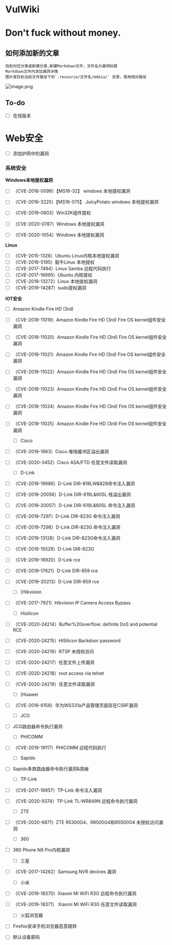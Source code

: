 # VulWiki



# Don't fuck without money.

## 如何添加新的文章

```
找到对应分类或新建分类,新建Markdown文件，文件名为漏洞标题
Markdown文件内添加漏洞详情 
图片保存到当前文件路径下的`.resource/文件名/mdeia/` 目录，使用相对路径
```

![image.png](https://i.loli.net/2020/10/13/KXZP21HS5fhzFsM.png)



## To-do

- [ ] 在线版本 

# Web安全

- [ ] 添加护网中的漏洞

### 系统安全

**Windows本地提权漏洞**

- [ ] （CVE-2016-0099）【MS16-32】 windows 本地提权漏洞
- [ ] （CVE-2016-3225）【MS16-075】 JuicyPotato windows 本地提权漏洞
- [ ] （CVE-2019-0803）Win32K组件提权
- [ ] （CVE-2020-0787）Windows 本地提权漏洞
- [ ] （CVE-2020-1054）Windows 本地提权漏洞



**Linux**

- [ ] （CVE-2015-1328）Ubuntu Linux内核本地提权漏洞
- [ ] （CVE-2016-5195）脏牛Linux 本地提权
- [ ] （CVE-2017-7494）Linux Samba 远程代码执行
- [ ] （CVE-2017-16995）Ubuntu 内核提权
- [ ] （CVE-2019-13272）Linux 本地提权漏洞
- [ ] （CVE-2019-14287）sudo提权漏洞

**IOT安全**

- [ ]   Amazon Kindle Fire HD (3rd)
- [ ] （CVE-2018-11019）Amazon Kindle Fire HD (3rd) Fire OS kernel组件安全漏洞

- [ ] （CVE-2018-11020）Amazon Kindle Fire HD (3rd) Fire OS kernel组件安全漏洞
- [ ] （CVE-2018-11021）Amazon Kindle Fire HD (3rd) Fire OS kernel组件安全漏洞

- [ ] （CVE-2018-11022）Amazon Kindle Fire HD (3rd) Fire OS kernel组件安全漏洞

- [ ] （CVE-2018-11023）Amazon Kindle Fire HD (3rd) Fire OS kernel组件安全漏洞

- [ ] （CVE-2018-11024）Amazon Kindle Fire HD (3rd) Fire OS kernel组件安全漏洞

- [ ] （CVE-2018-11025）Amazon Kindle Fire HD (3rd) Fire OS kernel组件安全漏洞

  - [ ]  Cisco

- [ ] （CVE-2019-1663）Cisco 堆栈缓冲区溢出漏洞

- [ ] （CVE-2020-3452）Cisco ASA/FTD 任意文件读取漏洞

  - [ ]  D-Link

- [ ] （CVE-2018-19986）D-Link DIR-818LW&828命令注入漏洞

- [ ] （CVE-2018-20056）D-Link DIR-619L&605L 栈溢出漏洞

- [ ] （CVE-2018-20057）D-Link DIR-619L&605L 命令注入漏洞

- [ ] （CVE-2019-7297）D-Link DIR-823G 命令注入漏洞

- [ ] （CVE-2019-7298）D-Link DIR-823G 命令注入漏洞

- [ ] （CVE-2019-13128）D-Link DIR-823G命令注入漏洞

- [ ] （CVE-2019-15529）D-Link DIR-823G

- [ ] （CVE-2019-16920）D-Link rce

- [ ] （CVE-2019–17621）D-Link DIR-859 rce

- [ ] （CVE-2019–20213）D-Link DIR-859 rce

  - [ ]  [Hikvision

- [ ] （CVE-2017-7921）Hikvision IP Camera Access Bypass

  - [ ]  Hisilicon

- [ ] （CVE-2020-24214）Buffer%20overflow: definite DoS and potential RCE

- [ ] （CVE-2020-24215）HiSilicon Backdoor password

- [ ] （CVE-2020-24216）RTSP 未授权访问

- [ ] （CVE-2020-24217）任意文件上传漏洞

- [ ] （CVE-2020-24218）root access via telnet

- [ ] （CVE-2020-24219）任意文件读取漏洞

  - [ ]  [Huawei

- [ ] （CVE-2016-6158）华为WS331a产品管理页面存在CSRF漏洞

  - [ ]  JCG

- [ ] JCG路由器命令执行漏洞

  - [ ]  PHICOMM

- [ ] （CVE-2019-19117）PHICOMM 远程代码执行

  - [ ]  Sapido

- [ ] Sapido多款路由器命令执行漏洞&突破

  - [ ]  TP-Link

- [ ] （CVE-2017-16957）TP-Link 命令注入漏洞

- [ ] （CVE-2020-9374）TP-Link TL-WR849N 远程命令执行漏洞

  - [ ]  ZTE

- [ ] （CVE-2020-6871）ZTE R5300G4、R8500G4和R5500G4 未授权访问漏洞

  - [ ]  360

- [ ] 360 Phone N6 Pro内核漏洞

  - [ ]  三星

- [ ] （CVE-2017-14262）Samsung NVR devices 漏洞

  - [ ]  小米

- [ ] （CVE-2019-18370）Xiaomi Mi WiFi R3G 远程命令执行漏洞

- [ ] （CVE-2019-18371） Xiaomi Mi WiFi R3G 任意文件读取漏洞

  - [ ]  火狐浏览器

- [ ] Firefox安卓手机浏览器恶意跳转

- [ ] 默认设备密码
